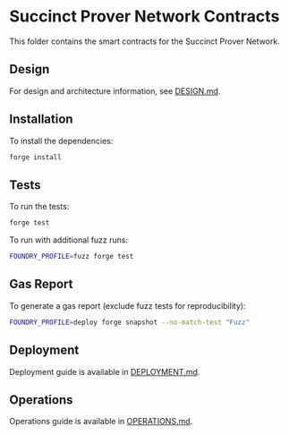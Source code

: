 # Succinct Prover Network Contracts

This folder contains the smart contracts for the Succinct Prover Network.

## Design

For design and architecture information, see [DESIGN.md](./DESIGN.md).

## Installation

To install the dependencies:

```sh
forge install
```

## Tests

To run the tests:

```sh
forge test
```

To run with additional fuzz runs:

```sh
FOUNDRY_PROFILE=fuzz forge test
```

## Gas Report

To generate a gas report (exclude fuzz tests for reproducibility):

```sh
FOUNDRY_PROFILE=deploy forge snapshot --no-match-test "Fuzz"
```

## Deployment

Deployment guide is available in [DEPLOYMENT.md](./DEPLOYMENT.md).

## Operations

Operations guide is available in [OPERATIONS.md](./OPERATIONS.md).
